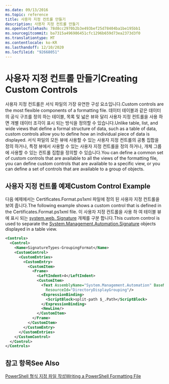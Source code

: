 ```yaml
---
ms.date: 09/13/2016
ms.topic: reference
title: 사용자 지정 컨트롤 만들기
description: 사용자 지정 컨트롤 만들기
ms.openlocfilehash: 78d8cc2970b2b3e493bef25d78404ba1be195bb1
ms.sourcegitcommit: ba7315a496986451cfc1296b659d73ea2373d3f0
ms.translationtype: MT
ms.contentlocale: ko-KR
ms.lasthandoff: 12/10/2020
ms.locfileid: "92668051"
---
```

# <a name="creating-custom-controls"></a><span data-ttu-id="3cc8b-103">사용자 지정 컨트롤 만들기</span><span class="sxs-lookup"><span data-stu-id="3cc8b-103">Creating Custom Controls</span></span>

<span data-ttu-id="3cc8b-104">사용자 지정 컨트롤은 서식 파일의 가장 유연한 구성 요소입니다.</span><span class="sxs-lookup"><span data-stu-id="3cc8b-104">Custom controls are the most flexible components of a formatting file.</span></span> <span data-ttu-id="3cc8b-105">데이터 테이블과 같은 데이터의 공식 구조를 정의 하는 테이블, 목록 및 넓은 뷰와 달리 사용자 지정 컨트롤을 사용 하면 개별 데이터 조각이 표시 되는 방식을 정의할 수 있습니다.</span><span class="sxs-lookup"><span data-stu-id="3cc8b-105">Unlike table, list, and wide views that define a formal structure of data, such as a table of data, custom controls allow you to define how an individual piece of data is displayed.</span></span> <span data-ttu-id="3cc8b-106">서식 파일의 모든 뷰에 사용할 수 있는 사용자 지정 컨트롤의 공통 집합을 정의 하거나, 특정 뷰에서 사용할 수 있는 사용자 지정 컨트롤을 정의 하거나, 개체 그룹에 사용할 수 있는 컨트롤 집합을 정의할 수 있습니다.</span><span class="sxs-lookup"><span data-stu-id="3cc8b-106">You can define a common set of custom controls that are available to all the views of the formatting file, you can define custom controls that are available to a specific view, or you can define a set of controls that are available to a group of objects.</span></span>

## <a name="custom-control-example"></a><span data-ttu-id="3cc8b-107">사용자 지정 컨트롤 예제</span><span class="sxs-lookup"><span data-stu-id="3cc8b-107">Custom Control Example</span></span>

<span data-ttu-id="3cc8b-108">다음 예제에서는 Certificates.Format.ps1xml 파일에 정의 된 사용자 지정 컨트롤을 보여 줍니다.</span><span class="sxs-lookup"><span data-stu-id="3cc8b-108">The following example shows a custom control that is defined in the Certificates.Format.ps1xml file.</span></span> <span data-ttu-id="3cc8b-109">이 사용자 지정 컨트롤을 사용 하 여 테이블 뷰에 표시 되는 [system.web. Signature](/dotnet/api/System.Management.Automation.Signature) 개체를 구분 합니다.</span><span class="sxs-lookup"><span data-stu-id="3cc8b-109">This custom control is used to separate the [System.Management.Automation.Signature](/dotnet/api/System.Management.Automation.Signature) objects displayed in a table view.</span></span>

```xml
<Controls>
  <Control>
    <Name>SignatureTypes-GroupingFormat</Name>
    <CustomControl>
      <CustomEntries>
        <CustomEntry>
          <CustomItem>
            <Frame>
              <LeftIndent>4</LeftIndent>
              <CustomItem>
                <Text AssemblyName="System.Management.Automation" BaseName="FileSystemProviderStrings"
                  ResourceId="DirectoryDisplayGrouping"/>
                <ExpressionBinding>
                  <ScriptBlock>split-path $_.Path</ScriptBlock>
                </ExpressionBinding>
                <NewLine/>
              </CustomItem>
            </Frame>
          </CustomItem>
        </CustomEntry>
      </CustomEntries>
    </CustomControl>
  </Control>
</Controls>

```

## <a name="see-also"></a><span data-ttu-id="3cc8b-110">참고 항목</span><span class="sxs-lookup"><span data-stu-id="3cc8b-110">See Also</span></span>

[<span data-ttu-id="3cc8b-111">PowerShell 형식 지정 파일 작성</span><span class="sxs-lookup"><span data-stu-id="3cc8b-111">Writing a PowerShell Formatting File</span></span>](./writing-a-powershell-formatting-file.md)
